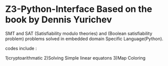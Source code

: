 # Z3-Python-Interface Based on the book by Dennis Yurichev 
SMT and SAT (Satisfiability modulo theories) and (Boolean satisfiability problem) problems solved in embedded domain Specific Language(Python).

codes include :

1)cryptoarithmatic
2)Solving Simple linear equatons
3)Map Coloring
